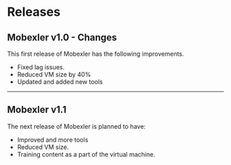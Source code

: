 # Releases

## Mobexler v1.0 - Changes

This first release of Mobexler has the following improvements.

- Fixed lag issues.
- Reduced VM size by 40%
- Updated and added new tools

--------------

## Mobexler v1.1 

The next release of Mobexler is planned to have: 

- Improved and more tools 
- Reduced VM size.
- Training content as a part of the virtual machine.
